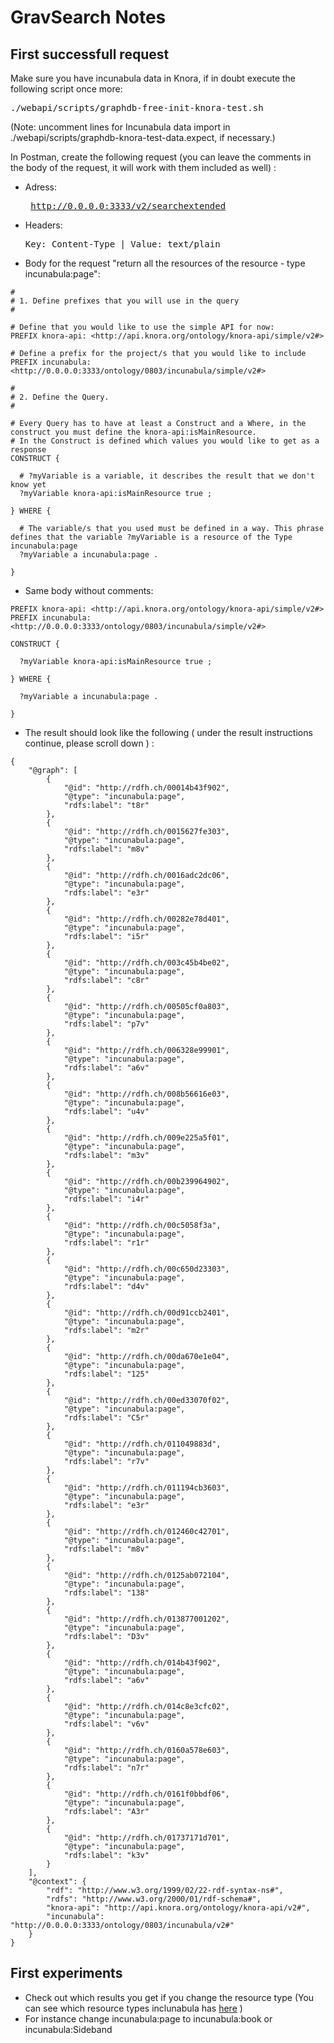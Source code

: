# GravSearch Notes

## First successfull request
Make sure you have incunabula data in Knora, if in doubt execute the following script once more:<pre>./webapi/scripts/graphdb-free-init-knora-test.sh</pre>
(Note: uncomment lines for Incunabula data import in ./webapi/scripts/graphdb-knora-test-data.expect, if necessary.)

In Postman, create the following request (you can leave the comments in the body of the request, it will work with them included as well) :

 - Adress: <pre> http://0.0.0.0:3333/v2/searchextended </pre>
 - Headers: <pre>Key: Content-Type | Value: text/plain</pre>
 - Body for the request "return all the resources of the resource - type incunabula:page":
 
```
#
# 1. Define prefixes that you will use in the query 
#

# Define that you would like to use the simple API for now:
PREFIX knora-api: <http://api.knora.org/ontology/knora-api/simple/v2#>

# Define a prefix for the project/s that you would like to include
PREFIX incunabula: <http://0.0.0.0:3333/ontology/0803/incunabula/simple/v2#>

#
# 2. Define the Query. 
#

# Every Query has to have at least a Construct and a Where, in the construct you must define the knora-api:isMainResource.
# In the Construct is defined which values you would like to get as a response
CONSTRUCT {

  # ?myVariable is a variable, it describes the result that we don't know yet
  ?myVariable knora-api:isMainResource true ;

} WHERE {

  # The variable/s that you used must be defined in a way. This phrase defines that the variable ?myVariable is a resource of the Type incunabula:page
  ?myVariable a incunabula:page .
  
}
```
- Same body without comments:

```
PREFIX knora-api: <http://api.knora.org/ontology/knora-api/simple/v2#>
PREFIX incunabula: <http://0.0.0.0:3333/ontology/0803/incunabula/simple/v2#>

CONSTRUCT {

  ?myVariable knora-api:isMainResource true ;

} WHERE {

  ?myVariable a incunabula:page .
  
}
```
- The result should look like the following ( under the result instructions continue, please scroll down ) :

```
{
    "@graph": [
        {
            "@id": "http://rdfh.ch/00014b43f902",
            "@type": "incunabula:page",
            "rdfs:label": "t8r"
        },
        {
            "@id": "http://rdfh.ch/0015627fe303",
            "@type": "incunabula:page",
            "rdfs:label": "m8v"
        },
        {
            "@id": "http://rdfh.ch/0016adc2dc06",
            "@type": "incunabula:page",
            "rdfs:label": "e3r"
        },
        {
            "@id": "http://rdfh.ch/00282e78d401",
            "@type": "incunabula:page",
            "rdfs:label": "i5r"
        },
        {
            "@id": "http://rdfh.ch/003c45b4be02",
            "@type": "incunabula:page",
            "rdfs:label": "c8r"
        },
        {
            "@id": "http://rdfh.ch/00505cf0a803",
            "@type": "incunabula:page",
            "rdfs:label": "p7v"
        },
        {
            "@id": "http://rdfh.ch/006328e99901",
            "@type": "incunabula:page",
            "rdfs:label": "a6v"
        },
        {
            "@id": "http://rdfh.ch/008b56616e03",
            "@type": "incunabula:page",
            "rdfs:label": "u4v"
        },
        {
            "@id": "http://rdfh.ch/009e225a5f01",
            "@type": "incunabula:page",
            "rdfs:label": "m3v"
        },
        {
            "@id": "http://rdfh.ch/00b239964902",
            "@type": "incunabula:page",
            "rdfs:label": "i4r"
        },
        {
            "@id": "http://rdfh.ch/00c5058f3a",
            "@type": "incunabula:page",
            "rdfs:label": "r1r"
        },
        {
            "@id": "http://rdfh.ch/00c650d23303",
            "@type": "incunabula:page",
            "rdfs:label": "d4v"
        },
        {
            "@id": "http://rdfh.ch/00d91ccb2401",
            "@type": "incunabula:page",
            "rdfs:label": "m2r"
        },
        {
            "@id": "http://rdfh.ch/00da670e1e04",
            "@type": "incunabula:page",
            "rdfs:label": "125"
        },
        {
            "@id": "http://rdfh.ch/00ed33070f02",
            "@type": "incunabula:page",
            "rdfs:label": "C5r"
        },
        {
            "@id": "http://rdfh.ch/011049883d",
            "@type": "incunabula:page",
            "rdfs:label": "r7v"
        },
        {
            "@id": "http://rdfh.ch/011194cb3603",
            "@type": "incunabula:page",
            "rdfs:label": "e3r"
        },
        {
            "@id": "http://rdfh.ch/012460c42701",
            "@type": "incunabula:page",
            "rdfs:label": "m8v"
        },
        {
            "@id": "http://rdfh.ch/0125ab072104",
            "@type": "incunabula:page",
            "rdfs:label": "138"
        },
        {
            "@id": "http://rdfh.ch/013877001202",
            "@type": "incunabula:page",
            "rdfs:label": "D3v"
        },
        {
            "@id": "http://rdfh.ch/014b43f902",
            "@type": "incunabula:page",
            "rdfs:label": "a6v"
        },
        {
            "@id": "http://rdfh.ch/014c8e3cfc02",
            "@type": "incunabula:page",
            "rdfs:label": "v6v"
        },
        {
            "@id": "http://rdfh.ch/0160a578e603",
            "@type": "incunabula:page",
            "rdfs:label": "n7r"
        },
        {
            "@id": "http://rdfh.ch/0161f0bbdf06",
            "@type": "incunabula:page",
            "rdfs:label": "A3r"
        },
        {
            "@id": "http://rdfh.ch/01737171d701",
            "@type": "incunabula:page",
            "rdfs:label": "k3v"
        }
    ],
    "@context": {
        "rdf": "http://www.w3.org/1999/02/22-rdf-syntax-ns#",
        "rdfs": "http://www.w3.org/2000/01/rdf-schema#",
        "knora-api": "http://api.knora.org/ontology/knora-api/v2#",
        "incunabula": "http://0.0.0.0:3333/ontology/0803/incunabula/v2#"
    }
}
```


## First experiments
- Check out which results you get if you change the resource type (You can see which resource types inclunabula has [here](https://github.com/dhlab-basel/Knora/blob/develop/webapi/_test_data/ontologies/incunabula-onto.ttl) )
- For instance change incunabula:page to incunabula:book or incunabula:Sideband

